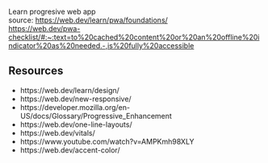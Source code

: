 Learn progresive web app   
source: https://web.dev/learn/pwa/foundations/
<br />
https://web.dev/pwa-checklist/#:~:text=to%20cached%20content%20or%20an%20offline%20indicator%20as%20needed.-,is%20fully%20accessible
<br />
<h2>Resources</h2>
<ul>
  <li>https://web.dev/learn/design/</li>
  <li>https://web.dev/new-responsive/</li>
  <li>https://developer.mozilla.org/en-US/docs/Glossary/Progressive_Enhancement</li>
  <li>https://web.dev/one-line-layouts/</li>
  <li>https://web.dev/vitals/</li>
  <li>https://www.youtube.com/watch?v=AMPKmh98XLY</li>
  <li>https://web.dev/accent-color/</li>
  
</ul>
